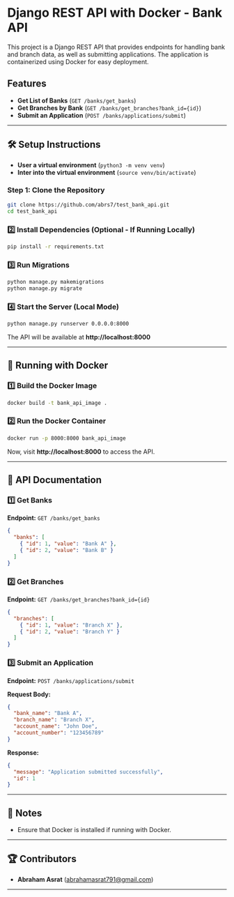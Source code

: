 # Django REST API with Docker - Bank API

This project is a Django REST API that provides endpoints for handling bank and branch data, as well as submitting applications. The application is containerized using Docker for easy deployment.

##  Features
- **Get List of Banks** (`GET /banks/get_banks`)
- **Get Branches by Bank** (`GET /banks/get_branches?bank_id={id}`)
- **Submit an Application** (`POST /banks/applications/submit`)

---

## 🛠️ Setup Instructions
- **User a virtual environment** (`python3 -m venv venv`)
- **Inter into the virtual environment** (`source venv/bin/activate`)

### Step 1: Clone the Repository
```sh
git clone https://github.com/abrs7/test_bank_api.git
cd test_bank_api
```

### 2️⃣ Install Dependencies (Optional - If Running Locally)
```sh
pip install -r requirements.txt
```

### 3️⃣ Run Migrations
```sh
python manage.py makemigrations
python manage.py migrate
```

### 4️⃣ Start the Server (Local Mode)
```sh
python manage.py runserver 0.0.0.0:8000
```

The API will be available at **http://localhost:8000**

---

## 🐳 Running with Docker

### 1️⃣ Build the Docker Image
```sh
docker build -t bank_api_image .
```

### 2️⃣ Run the Docker Container
```sh
docker run -p 8000:8000 bank_api_image
```

Now, visit **http://localhost:8000** to access the API.

---

## 📖 API Documentation

### 1️⃣ Get Banks
**Endpoint:** `GET /banks/get_banks`
```json
{
  "banks": [
    { "id": 1, "value": "Bank A" },
    { "id": 2, "value": "Bank B" }
  ]
}
```

### 2️⃣ Get Branches
**Endpoint:** `GET /banks/get_branches?bank_id={id}`
```json
{
  "branches": [
    { "id": 1, "value": "Branch X" },
    { "id": 2, "value": "Branch Y" }
  ]
}
```

### 3️⃣ Submit an Application
**Endpoint:** `POST /banks/applications/submit`

**Request Body:**
```json
{
  "bank_name": "Bank A",
  "branch_name": "Branch X",
  "account_name": "John Doe",
  "account_number": "123456789"
}
```

**Response:**
```json
{
  "message": "Application submitted successfully",
  "id": 1
}
```

---

## 📌 Notes
- Ensure that Docker is installed if running with Docker.


---

## 🏆 Contributors
- **Abraham Asrat** (abrahamasrat791@gmail.com)

---

